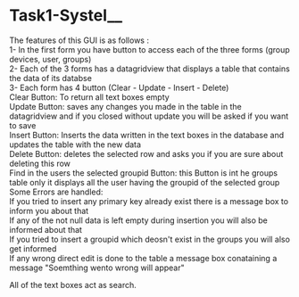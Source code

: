 # Task1-Systel__
 The features of this GUI is as follows :  
1- In the first form you have button to access each of the three forms (group devices, user, groups)  
2- Each of the 3 forms has a datagridview that displays a table that contains the data of its databse  
3- Each form has 4 button (Clear - Update - Insert - Delete)  
      Clear Button: To return all text boxes empty  
      Update Button: saves any changes you made in the table in the datagridview and if you closed without update you will be asked if you want to save  
      Insert Button: Inserts the data written in the text boxes in the database and updates the table with the new data  
      Delete Button: deletes the selected row and asks you if you are sure about deleting this row  
      Find in the users the selected groupid Button: this Button is int he groups table only it displays all the user having the groupid of the selected group  
      Some Errors are handled:  
                               If you tried to insert any primary key already exist there is a message box to inform you about that  
                               If any of the not null data is left empty during insertion you will also be informed about that  
                               If you tried to insert a groupid which deosn't exist in the groups you will also get informed  
                               If any wrong direct edit is done to the table a message box conataining a message "Soemthing wento wrong will appear"  

  All of the text boxes act as search.
